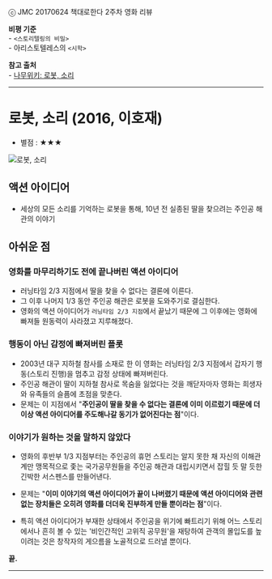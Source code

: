 ⓒ JMC 20170624 책대로한다 2주차 영화 리뷰

**비평 기준**  
\- `<스토리텔링의 비밀>`  
\- 아리스토텔레스의 `<시학>`

**참고 출처**  
\- [나무위키: 로봇, 소리](https://namu.wiki/w/%EB%A1%9C%EB%B4%87%2C%20%EC%86%8C%EB%A6%AC)

---

# 로봇, 소리 (2016, 이호재)

+ 별점 : ★★★

![로봇, 소리](https://image-proxy.namuwikiusercontent.com/r/http%3A%2F%2Fimg.movist.com%2F%3Fimg%3D%2Fx00%2F04%2F71%2F62_p1.jpg)


## 액션 아이디어

+ 세상의 모든 소리를 기억하는 로봇을 통해, 10년 전 실종된 딸을 찾으려는 주인공 해관의 이야기

## 아쉬운 점

### 영화를 마무리하기도 전에 끝나버린 액션 아이디어

+ 러닝타임 2/3 지점에서 딸을 찾을 수 없다는 결론에 이른다.
+ 그 이후 나머지 1/3 동안 주인공 해관은 로봇을 도와주기로 결심한다.
+ 영화의 액션 아이디어가 `러닝타임 2/3 지점`에서 끝났기 때문에 그 이후에는 영화에 빠져들 원동력이 사라졌고 지루해졌다.

### 행동이 아닌 감정에 빠져버린 플롯

+  2003년 대구 지하철 참사를 소재로 한 이 영화는 러닝타임 2/3 지점에서 갑자기 행동(스토리 진행)을 멈추고 감정 상태에 빠져버린다.
+ 주인공 해관이 딸이 지하철 참사로 목숨을 잃었다는 것을 깨닫자마자 영화는 희생자와 유족들의 슬픔에 초점을 맞춘다.
+ 문제는 이 지점에서 "**주인공이 딸을 찾을 수 없다는 결론에 이미 이르렀기 때문에 더 이상 액션 아이디어를 주도해나갈 동기가 없어진다는 점**"이다.

### 이야기가 원하는 것을 말하지 않았다

+ 영화의 후반부 1/3 지점부터는 주인공의 휴먼 스토리는 알지 못한 채 자신의 이해관계만 맹목적으로 좇는 국가공무원들을 주인공 해관과 대립시키면서 잡힐 듯 말 듯한 긴박한 서스펜스를 만들어낸다.

+ 문제는 "**이미 이야기의 액션 아이디어가 끝이 나버렸기 때문에 액션 아이디어와 관련 없는 장치들은 오히려 영화를 더더욱 진부하게 만들 뿐이라는 점**"이다.

+ 특히 액션 아이디어가 부재한 상태에서 주인공을 위기에 빠트리기 위해 어느 스토리에서나 흔히 볼 수 있는 '비인간적인 고위직 공무원'을 재탕하여 관객의 몰입도를 높이려는 것은 창작자의 게으름을 노골적으로 드러낼 뿐이다.

**끝.**

---
